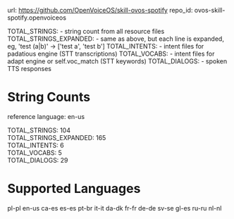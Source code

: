 
url: https://github.com/OpenVoiceOS/skill-ovos-spotify
repo_id: ovos-skill-spotify.openvoiceos

TOTAL_STRINGS:  - string count from all resource files
TOTAL_STRINGS_EXPANDED: - same as above, but each line is expanded, eg, 'test (a|b)' -> ['test a', 'test b']
TOTAL_INTENTS: - intent files for padatious engine (STT transcriptions)
TOTAL_VOCABS: - intent files for adapt engine or self.voc_match (STT keywords)
TOTAL_DIALOGS: - spoken TTS responses


# String Counts

reference language: en-us

TOTAL_STRINGS: 104  
TOTAL_STRINGS_EXPANDED: 165  
TOTAL_INTENTS: 6  
TOTAL_VOCABS: 5  
TOTAL_DIALOGS: 29  

# Supported Languages

pl-pl
en-us
ca-es
es-es
pt-br
it-it
da-dk
fr-fr
de-de
sv-se
gl-es
ru-ru
nl-nl

